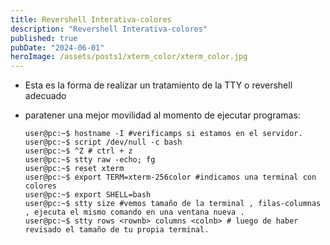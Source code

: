 ```yaml
---
title: Revershell Interativa-colores
description: "Revershell Interativa-colores"
published: true
pubDate: "2024-06-01"
heroImage: /assets/posts1/xterm_color/xterm_color.jpg
---
```


- Esta es la forma de realizar un tratamiento de la TTY o revershell adecuado
- paratener una mejor movilidad al momento de ejecutar programas:

  ```console
  user@pc:~$ hostname -I #verificamps si estamos en el servidor.
  user@pc:~$ script /dev/null -c bash
  user@pc:~$ ^Z # ctrl + z
  user@pc:~$ stty raw -echo; fg
  user@pc:~$ reset xterm
  user@pc:~$ export TERM=xterm-256color #indicamos una terminal con colores
  user@pc:~$ export SHELL=bash
  user@pc:~$ stty size #vemos tamaño de la terminal , filas-columnas , ejecuta el mismo comando en una ventana nueva .
  user@pc:~$ stty rows <rownb> columns <colnb> # luego de haber revisado el tamaño de tu propia terminal.
  ```

<span>
<i class="fa fa-copy"></i>
</span>
